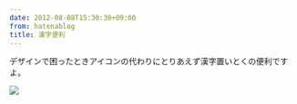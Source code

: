 ```yaml
---
date: 2012-08-08T15:30:30+09:00
from: hatenablog
title: 漢字便利
---
```

デザインで困ったときアイコンの代わりにとりあえず漢字置いとくの便利ですよ。

![](http://dl.dropbox.com/u/5978869/image/20120808_152926.png)

